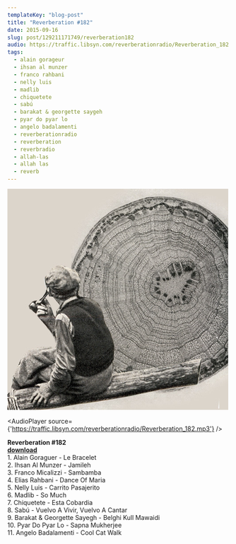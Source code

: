 ```yaml
---
templateKey: "blog-post"
title: "Reverberation #182"
date: 2015-09-16
slug: post/129211171749/reverberation182
audio: https://traffic.libsyn.com/reverberationradio/Reverberation_182.mp3
tags:
  - alain gorageur
  - ihsan al munzer
  - franco rahbani
  - nelly luis
  - madlib
  - chiquetete
  - sabú
  - barakat & georgette saygeh
  - pyar do pyar lo
  - angelo badalamenti
  - reverberationradio
  - reverberation
  - reverbradio
  - allah-las
  - allah las
  - reverb
---
```


![Reverberation #182](../images/903718acb3761ed30e75084dc54c1c510d40d8e88ac5e12ecaf0e2ff7f8394e3.jpg)

<AudioPlayer source={'https://traffic.libsyn.com/reverberationradio/Reverberation_182.mp3'} />

<p><b>Reverberation #182<br /></b><b><a href="https://traffic.libsyn.com/reverberationradio/Reverberation_182.mp3">download</a><br /></b>1. Alain Goraguer - Le Bracelet<br />2. Ihsan Al Munzer - Jamileh<br />3. Franco Micalizzi - Sambamba<br />4. Elias Rahbani - Dance Of Maria<br />5. Nelly Luis - Carrito Pasajerito<br />6. Madlib - So Much<br />7. Chiquetete - Esta Cobardia<br />8. Sab&uacute; - Vuelvo A Vivir, Vuelvo A Cantar<br />9. Barakat &amp; Georgette Sayegh - Belghi Kull Mawaidi<br />10. Pyar Do Pyar Lo - Sapna Mukherjee<br />11. Angelo Badalamenti - Cool Cat Walk</p>
